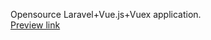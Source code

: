 Opensource Laravel+Vue.js+Vuex application.</br>
<a href="http://whispering-shore-28861.herokuapp.com">Preview link</a>
